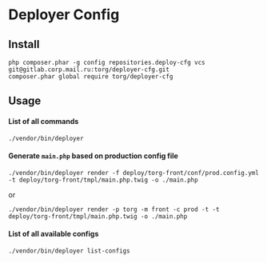 Deployer Config
===============

## Install
```
php composer.phar -g config repositories.deploy-cfg vcs git@gitlab.corp.mail.ru:torg/deployer-cfg.git
composer.phar global require torg/deployer-cfg
```
## Usage
#### List of all commands
```
./vendor/bin/deployer
```
#### Generate `main.php` based on production config file
```
./vendor/bin/deployer render -f deploy/torg-front/conf/prod.config.yml -t deploy/torg-front/tmpl/main.php.twig -o ./main.php
```
or
```
./vendor/bin/deployer render -p torg -m front -c prod -t -t deploy/torg-front/tmpl/main.php.twig -o ./main.php
```
#### List of all available configs
```
./vendor/bin/deployer list-configs
```
